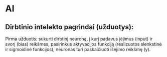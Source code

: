 # AI
## Dirbtinio intelekto pagrindai (užduotys):

Pirma užduotis: sukurti dirbtinį neuroną, į kurį padavus įėjimus (input) ir svorį (bias) reikšmes, pasirinkus aktyvacijos funkciją (realizuotos slenkstinė ir sigmoidinė funkcijos), neuronas turi paskaičiuoti išėjimo reikšmę (y). 
